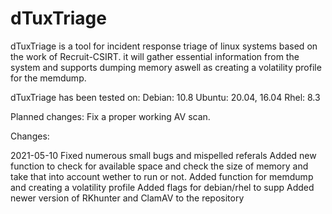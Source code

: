 # dTuxTriage

dTuxTriage is a tool for incident response triage of linux systems based on the work of Recruit-CSIRT.
it will gather essential information from the system and supports dumping memory aswell as creating a volatility profile for the memdump.

dTuxTriage has been tested on:
Debian: 10.8
Ubuntu: 20.04, 16.04
Rhel: 8.3


Planned changes:
Fix a proper working AV scan.


Changes:

2021-05-10
Fixed numerous small bugs and mispelled referals
Added new function to check for available space and check the size of memory and take that into account wether to run or not. 
Added function for memdump and creating a volatility profile
Added flags for debian/rhel to supp
Added newer version of RKhunter and ClamAV to the repository
